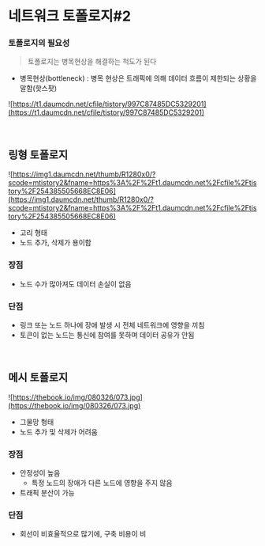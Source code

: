 # 네트워크 토폴로지#2
### 토폴로지의 필요성
> 토폴로지는 병목현상을 해결하는 척도가 된다
- 병목현상(bottleneck) : 병목 현상은 트래픽에 의해 데이터 흐름이 제한되는 상황을 말함(핫스팟)

![https://t1.daumcdn.net/cfile/tistory/997C87485DC5329201](https://t1.daumcdn.net/cfile/tistory/997C87485DC5329201)

</br>

## 링형 토폴로지

![https://img1.daumcdn.net/thumb/R1280x0/?scode=mtistory2&fname=https%3A%2F%2Ft1.daumcdn.net%2Fcfile%2Ftistory%2F254385505668EC8E06](https://img1.daumcdn.net/thumb/R1280x0/?scode=mtistory2&fname=https%3A%2F%2Ft1.daumcdn.net%2Fcfile%2Ftistory%2F254385505668EC8E06)

- 고리 형태
- 노드 추가, 삭제가 용이함

### 장점

- 노드 수가 많아져도 데이터 손실이 없음

### 단점

- 링크 또는 노드 하나에 장애 발생 시 전체 네트워크에 영향을 끼침
- 토큰이 없는 노드는 통신에 참여를 못하며 데이터 공유가 안됨

</br>


## 메시 토폴로지

![https://thebook.io/img/080326/073.jpg](https://thebook.io/img/080326/073.jpg)

- 그물망 형태
- 노드 추가 및 삭제가 어려움

### 장점

- 안정성이 높음
    - 특정 노드의 장애가 다른 노드에 영향을 주지 않음
- 트래픽 분산이 가능

### 단점

- 회선이 비효율적으로 많기에, 구축 비용이 비
